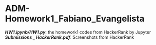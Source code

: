 # ADM-Homework1_Fabiano_Evangelista
***HW1.ipynb/HW1.py***: the homework1 codes from HackerRank by Jupyter
***Submissions _ HackerRank.pdf***: Screenshots from HackerRank

